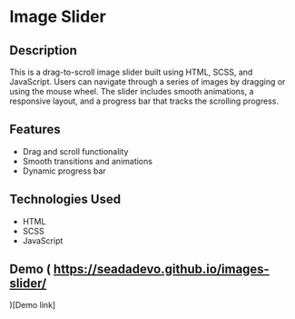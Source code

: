 # Image Slider

## Description
This is a drag-to-scroll image slider built using HTML, SCSS, and JavaScript. Users can navigate through a series of images by dragging or using the mouse wheel. The slider includes smooth animations, a responsive layout, and a progress bar that tracks the scrolling progress.

## Features
- Drag and scroll functionality
- Smooth transitions and animations
- Dynamic progress bar

## Technologies Used
- HTML
- SCSS
- JavaScript

## Demo ( https://seadadevo.github.io/images-slider/ 
)[Demo link]
